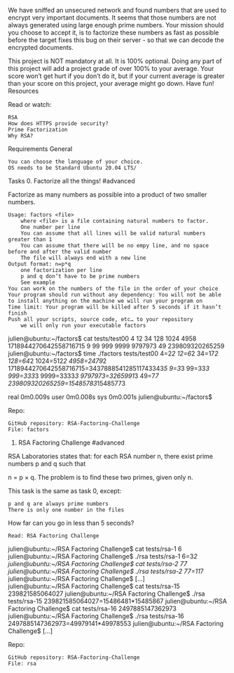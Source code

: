 We have sniffed an unsecured network and found numbers that are used to encrypt very important documents. It seems that those numbers are not always generated using large enough prime numbers. Your mission should you choose to accept it, is to factorize these numbers as fast as possible before the target fixes this bug on their server - so that we can decode the encrypted documents.

This project is NOT mandatory at all. It is 100% optional. Doing any part of this project will add a project grade of over 100% to your average. Your score won’t get hurt if you don’t do it, but if your current average is greater than your score on this project, your average might go down. Have fun!
Resources

Read or watch:

    RSA
    How does HTTPS provide security?
    Prime Factorization
    Why RSA?

Requirements
General

    You can choose the language of your choice.
    OS needs to be Standard Ubuntu 20.04 LTS/

Tasks
0. Factorize all the things!
#advanced

Factorize as many numbers as possible into a product of two smaller numbers.

    Usage: factors <file>
        where <file> is a file containing natural numbers to factor.
        One number per line
        You can assume that all lines will be valid natural numbers greater than 1
        You can assume that there will be no empy line, and no space before and after the valid number
        The file will always end with a new line
    Output format: n=p*q
        one factorization per line
        p and q don’t have to be prime numbers
        See example
    You can work on the numbers of the file in the order of your choice
    Your program should run without any dependency: You will not be able to install anything on the machine we will run your program on
    Time limit: Your program will be killed after 5 seconds if it hasn’t finish
    Push all your scripts, source code, etc… to your repository
        we will only run your executable factors

julien@ubuntu:~/factors$ cat tests/test00 
4
12
34
128
1024
4958
1718944270642558716715
9
99
999
9999
9797973
49
239809320265259
julien@ubuntu:~/factors$ time ./factors tests/test00
4=2*2
12=6*2
34=17*2
128=64*2
1024=512*2
4958=2479*2
1718944270642558716715=343788854128511743343*5
9=3*3
99=33*3
999=333*3
9999=3333*3
9797973=3265991*3
49=7*7
239809320265259=15485783*15485773

real    0m0.009s
user    0m0.008s
sys 0m0.001s
julien@ubuntu:~/factors$ 

Repo:

    GitHub repository: RSA-Factoring-Challenge
    File: factors

1. RSA Factoring Challenge
#advanced

RSA Laboratories states that: for each RSA number n, there exist prime numbers p and q such that

n = p × q. The problem is to find these two primes, given only n.

This task is the same as task 0, except:

    p and q are always prime numbers
    There is only one number in the files

How far can you go in less than 5 seconds?

    Read: RSA Factoring Challenge

julien@ubuntu:~/RSA Factoring Challenge$ cat tests/rsa-1
6
julien@ubuntu:~/RSA Factoring Challenge$ ./rsa tests/rsa-1
6=3*2
julien@ubuntu:~/RSA Factoring Challenge$ cat tests/rsa-2
77
julien@ubuntu:~/RSA Factoring Challenge$ ./rsa tests/rsa-2
77=11*7
julien@ubuntu:~/RSA Factoring Challenge$ [...]  
julien@ubuntu:~/RSA Factoring Challenge$ cat tests/rsa-15
239821585064027
julien@ubuntu:~/RSA Factoring Challenge$ ./rsa tests/rsa-15 
239821585064027=15486481*15485867
julien@ubuntu:~/RSA Factoring Challenge$ cat tests/rsa-16
2497885147362973
julien@ubuntu:~/RSA Factoring Challenge$ ./rsa tests/rsa-16
2497885147362973=49979141*49978553
julien@ubuntu:~/RSA Factoring Challenge$ [...]

Repo:

    GitHub repository: RSA-Factoring-Challenge
    File: rsa



